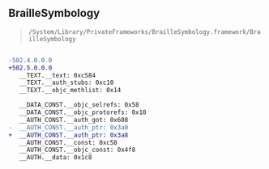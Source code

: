 ## BrailleSymbology

> `/System/Library/PrivateFrameworks/BrailleSymbology.framework/BrailleSymbology`

```diff

-502.4.0.0.0
+502.5.0.0.0
   __TEXT.__text: 0xc584
   __TEXT.__auth_stubs: 0xc10
   __TEXT.__objc_methlist: 0x14

   __DATA_CONST.__objc_selrefs: 0x58
   __DATA_CONST.__objc_protorefs: 0x10
   __AUTH_CONST.__auth_got: 0x608
-  __AUTH_CONST.__auth_ptr: 0x3a0
+  __AUTH_CONST.__auth_ptr: 0x3a8
   __AUTH_CONST.__const: 0xc58
   __AUTH_CONST.__objc_const: 0x4f8
   __AUTH.__data: 0x1c8

```
